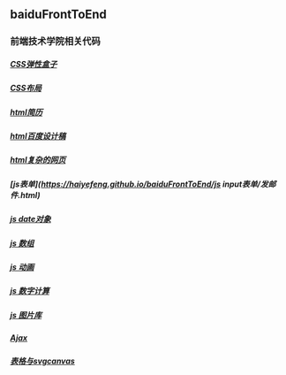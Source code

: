 baiduFrontToEnd
-------
### 前端技术学院相关代码

##### [CSS弹性盒子](https://haiyefeng.github.io/baiduFrontToEnd/弹性盒子/design.html)

##### [CSS布局](https://haiyefeng.github.io/baiduFrontToEnd/CSS布局/三列中间自适应定位.html)

##### [html简历](https://haiyefeng.github.io/baiduFrontToEnd/html简历/resume.html)

##### [html百度设计稿](https://haiyefeng.github.io/baiduFrontToEnd/百度设计稿/welcome.html)

##### [html复杂的网页]( https://haiyefeng.github.io/baiduFrontToEnd/复杂网页/微信.html )

##### [js表单](https://haiyefeng.github.io/baiduFrontToEnd/js input表单/发邮件.html)

##### [js date对象](https://haiyefeng.github.io/baiduFrontToEnd/jsdate对象/time.html)

##### [js 数组](https://haiyefeng.github.io/baiduFrontToEnd/数组/10数组.html)

##### [js 动画](https://haiyefeng.github.io/baiduFrontToEnd/js动画/sprite/淡出.html)

##### [js 数字计算](https://haiyefeng.github.io/baiduFrontToEnd/js数字计算/九九乘法表.html)

##### [js 图片库](https://haiyefeng.github.io/baiduFrontToEnd/图片库/图片库.html)

##### [Ajax](https://haiyefeng.github.io/baiduFrontToEnd/Ajax/ajax.html)

##### [表格与svgcanvas](https://haiyefeng.github.io/baiduFrontToEnd/表格与svgcanvas/精明小卖家修改.html)
